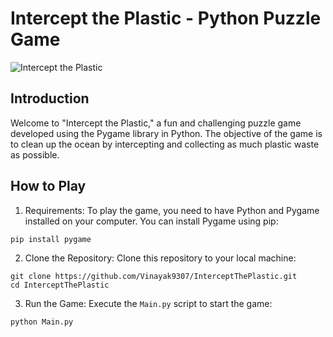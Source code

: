 # Intercept the Plastic - Python Puzzle Game

![Intercept the Plastic](game_screenshot.png)

## Introduction

Welcome to "Intercept the Plastic," a fun and challenging puzzle game developed using the Pygame library in Python. The objective of the game is to clean up the ocean by intercepting and collecting as much plastic waste as possible.

## How to Play

1. Requirements: To play the game, you need to have Python and Pygame installed on your computer. You can install Pygame using pip:

```
pip install pygame
```

2. Clone the Repository: Clone this repository to your local machine:

```
git clone https://github.com/Vinayak9307/InterceptThePlastic.git
cd InterceptThePlastic
```

3. Run the Game: Execute the `Main.py` script to start the game:

```
python Main.py
```
